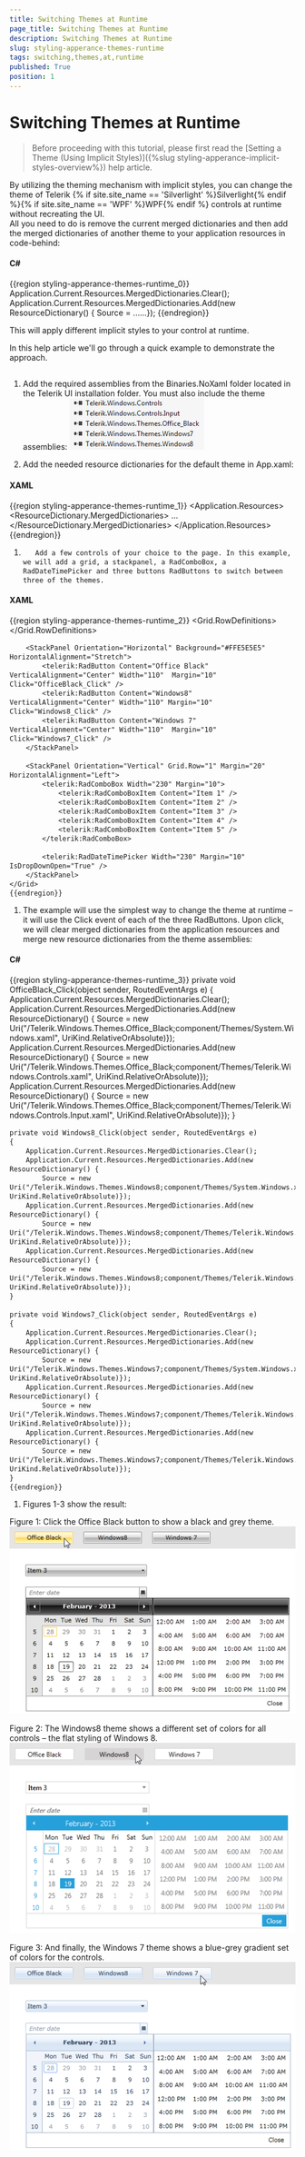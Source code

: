 ```yaml
---
title: Switching Themes at Runtime
page_title: Switching Themes at Runtime
description: Switching Themes at Runtime
slug: styling-apperance-themes-runtime
tags: switching,themes,at,runtime
published: True
position: 1
---
```


# Switching Themes at Runtime



>Before proceeding with this tutorial, please first read the [Setting a Theme (Using  Implicit Styles)]({%slug styling-apperance-implicit-styles-overview%}) help article.

By utilizing the theming mechanism with implicit styles, you can change the theme of Telerik {% if site.site_name == 'Silverlight' %}Silverlight{% endif %}{% if site.site_name == 'WPF' %}WPF{% endif %} controls at runtime without recreating the UI.  
      All you need to do is remove the current merged dictionaries and then  add the merged dictionaries of another theme to your application resources in code-behind:
      



#### __C#__

{{region styling-apperance-themes-runtime_0}}
	Application.Current.Resources.MergedDictionaries.Clear();
	Application.Current.Resources.MergedDictionaries.Add(new ResourceDictionary() { Source = ......});
	{{endregion}}



This will apply different implicit styles to your control at runtime.

In this help article we'll go through a quick example to demonstrate the approach.

## 

1. Add the required assemblies from the Binaries.NoXaml folder located in the Telerik UI installation folder. You must also include the theme assemblies:
       	 ![Dynamic Switch Themes dlls](images/DynamicSwitchThemes_dlls.png)

1. Add the needed resource dictionaries for the default theme in App.xaml:
       	

#### __XAML__

{{region styling-apperance-themes-runtime_1}}
	<Application.Resources>
		<ResourceDictionary>
			<ResourceDictionary.MergedDictionaries>
				<ResourceDictionary Source="/Telerik.Windows.Themes.Office_Black;component/Themes/System.Windows.xaml"/>
				<ResourceDictionary Source="/Telerik.Windows.Themes.Office_Black;component/Themes/Telerik.Windows.Controls.xaml"/>
				<ResourceDictionary Source="/Telerik.Windows.Themes.Office_Black;component/Themes/Telerik.Windows.Controls.Input.xaml"/>
				...
			</ResourceDictionary.MergedDictionaries>
		</ResourceDictionary>
	</Application.Resources>
	{{endregion}}



1. 
          Add a few controls of your choice to the page. In this example, we will add a grid, a stackpanel, a RadComboBox, a RadDateTimePicker and three buttons RadButtons to switch between three of the themes.
        

#### __XAML__

{{region styling-apperance-themes-runtime_2}}
	<Grid x:Name="LayoutRoot" Background="White">
		<Grid.RowDefinitions>
			<RowDefinition Height="Auto" />
			<RowDefinition Height="*" />
		</Grid.RowDefinitions>
			
		<StackPanel Orientation="Horizontal" Background="#FFE5E5E5" HorizontalAlignment="Stretch">
			<telerik:RadButton Content="Office Black" VerticalAlignment="Center" Width="110"  Margin="10" Click="OfficeBlack_Click" />
			<telerik:RadButton Content="Windows8" VerticalAlignment="Center" Width="110" Margin="10" Click="Windows8_Click" />
			<telerik:RadButton Content="Windows 7" VerticalAlignment="Center" Width="110"  Margin="10" Click="Windows7_Click" />
		</StackPanel>
		
		<StackPanel Orientation="Vertical" Grid.Row="1" Margin="20" HorizontalAlignment="Left">
			<telerik:RadComboBox Width="230" Margin="10">
				<telerik:RadComboBoxItem Content="Item 1" />
				<telerik:RadComboBoxItem Content="Item 2" />
				<telerik:RadComboBoxItem Content="Item 3" />
				<telerik:RadComboBoxItem Content="Item 4" />
				<telerik:RadComboBoxItem Content="Item 5" />
			</telerik:RadComboBox>
			
			<telerik:RadDateTimePicker Width="230" Margin="10" IsDropDownOpen="True" />
		</StackPanel>
	</Grid>
	{{endregion}}



1. The example will use the simplest way to change the theme at runtime – it will use the Click event of each of the three RadButtons. 
       	Upon click, we will clear merged dictionaries from the application resources and merge new resource dictionaries from the theme assemblies:
       

#### __C#__

{{region styling-apperance-themes-runtime_3}}
	private void OfficeBlack_Click(object sender, RoutedEventArgs e)
	{
		Application.Current.Resources.MergedDictionaries.Clear();
		Application.Current.Resources.MergedDictionaries.Add(new ResourceDictionary() { 
			Source = new Uri("/Telerik.Windows.Themes.Office_Black;component/Themes/System.Windows.xaml", UriKind.RelativeOrAbsolute)});
		Application.Current.Resources.MergedDictionaries.Add(new ResourceDictionary() { 
			Source = new Uri("/Telerik.Windows.Themes.Office_Black;component/Themes/Telerik.Windows.Controls.xaml", UriKind.RelativeOrAbsolute)});
		Application.Current.Resources.MergedDictionaries.Add(new ResourceDictionary() {
			Source = new Uri("/Telerik.Windows.Themes.Office_Black;component/Themes/Telerik.Windows.Controls.Input.xaml", UriKind.RelativeOrAbsolute)});
	}
	
	private void Windows8_Click(object sender, RoutedEventArgs e)
	{
		Application.Current.Resources.MergedDictionaries.Clear();
		Application.Current.Resources.MergedDictionaries.Add(new ResourceDictionary() { 
			Source = new Uri("/Telerik.Windows.Themes.Windows8;component/Themes/System.Windows.xaml", UriKind.RelativeOrAbsolute)});
		Application.Current.Resources.MergedDictionaries.Add(new ResourceDictionary() { 
			Source = new Uri("/Telerik.Windows.Themes.Windows8;component/Themes/Telerik.Windows.Controls.xaml", UriKind.RelativeOrAbsolute)});
		Application.Current.Resources.MergedDictionaries.Add(new ResourceDictionary() { 
			Source = new Uri("/Telerik.Windows.Themes.Windows8;component/Themes/Telerik.Windows.Controls.Input.xaml", UriKind.RelativeOrAbsolute)});
	}
	
	private void Windows7_Click(object sender, RoutedEventArgs e)
	{
		Application.Current.Resources.MergedDictionaries.Clear();
		Application.Current.Resources.MergedDictionaries.Add(new ResourceDictionary() { 
			Source = new Uri("/Telerik.Windows.Themes.Windows7;component/Themes/System.Windows.xaml", UriKind.RelativeOrAbsolute)});
		Application.Current.Resources.MergedDictionaries.Add(new ResourceDictionary() { 
			Source = new Uri("/Telerik.Windows.Themes.Windows7;component/Themes/Telerik.Windows.Controls.xaml", UriKind.RelativeOrAbsolute)});
		Application.Current.Resources.MergedDictionaries.Add(new ResourceDictionary() { 
			Source = new Uri("/Telerik.Windows.Themes.Windows7;component/Themes/Telerik.Windows.Controls.Input.xaml", UriKind.RelativeOrAbsolute)});
	}
	{{endregion}}



1. Figures 1-3 show the result:      
      	  

Figure 1: Click the Office Black button to show a black and grey theme.![Dynamic Switch Themes 01](images/DynamicSwitchThemes_01.png)

Figure 2: The Windows8 theme shows a different set of colors for all controls – the flat styling of Windows 8.![Dynamic Switch Themes 02](images/DynamicSwitchThemes_02.png)

Figure 3: And finally, the Windows 7 theme shows a blue-grey gradient set of colors for the controls.![Dynamic Switch Themes 03](images/DynamicSwitchThemes_03.png)
